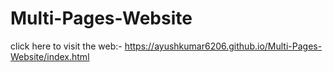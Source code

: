 # Multi-Pages-Website
click here to visit the web:- https://ayushkumar6206.github.io/Multi-Pages-Website/index.html
